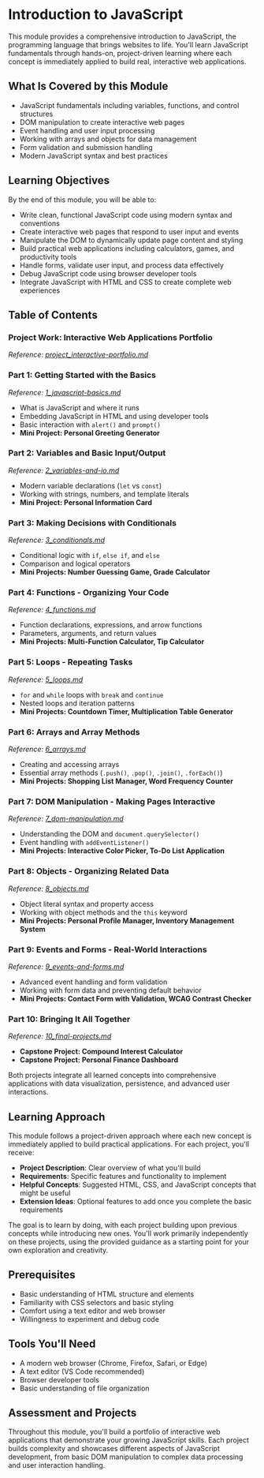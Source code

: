 # Introduction to JavaScript

This module provides a comprehensive introduction to JavaScript, the programming language that brings websites to life. You'll learn JavaScript fundamentals through hands-on, project-driven learning where each concept is immediately applied to build real, interactive web applications.

## What Is Covered by this Module

- JavaScript fundamentals including variables, functions, and control structures
- DOM manipulation to create interactive web pages
- Event handling and user input processing
- Working with arrays and objects for data management
- Form validation and submission handling
- Modern JavaScript syntax and best practices

## Learning Objectives

By the end of this module, you will be able to:

- Write clean, functional JavaScript code using modern syntax and conventions
- Create interactive web pages that respond to user input and events
- Manipulate the DOM to dynamically update page content and styling
- Build practical web applications including calculators, games, and productivity tools
- Handle forms, validate user input, and process data effectively
- Debug JavaScript code using browser developer tools
- Integrate JavaScript with HTML and CSS to create complete web experiences

## Table of Contents

### Project Work: Interactive Web Applications Portfolio
*Reference: [project_interactive-portfolio.md](project_interactive-portfolio.md)*

### Part 1: Getting Started with the Basics
*Reference: [1_javascript-basics.md](1_javascript-basics.md)*

- What is JavaScript and where it runs
- Embedding JavaScript in HTML and using developer tools
- Basic interaction with `alert()` and `prompt()`
- **Mini Project: Personal Greeting Generator**

### Part 2: Variables and Basic Input/Output
*Reference: [2_variables-and-io.md](2_variables-and-io.md)*

- Modern variable declarations (`let` vs `const`)
- Working with strings, numbers, and template literals
- **Mini Project: Personal Information Card**

### Part 3: Making Decisions with Conditionals
*Reference: [3_conditionals.md](3_conditionals.md)*

- Conditional logic with `if`, `else if`, and `else`
- Comparison and logical operators
- **Mini Projects: Number Guessing Game, Grade Calculator**

### Part 4: Functions - Organizing Your Code
*Reference: [4_functions.md](4_functions.md)*

- Function declarations, expressions, and arrow functions
- Parameters, arguments, and return values
- **Mini Projects: Multi-Function Calculator, Tip Calculator**

### Part 5: Loops - Repeating Tasks
*Reference: [5_loops.md](5_loops.md)*

- `for` and `while` loops with `break` and `continue`
- Nested loops and iteration patterns
- **Mini Projects: Countdown Timer, Multiplication Table Generator**

### Part 6: Arrays and Array Methods
*Reference: [6_arrays.md](6_arrays.md)*

- Creating and accessing arrays
- Essential array methods (`.push()`, `.pop()`, `.join()`, `.forEach()`)
- **Mini Projects: Shopping List Manager, Word Frequency Counter**

### Part 7: DOM Manipulation - Making Pages Interactive
*Reference: [7_dom-manipulation.md](7_dom-manipulation.md)*

- Understanding the DOM and `document.querySelector()`
- Event handling with `addEventListener()`
- **Mini Projects: Interactive Color Picker, To-Do List Application**

### Part 8: Objects - Organizing Related Data
*Reference: [8_objects.md](8_objects.md)*

- Object literal syntax and property access
- Working with object methods and the `this` keyword
- **Mini Projects: Personal Profile Manager, Inventory Management System**

### Part 9: Events and Forms - Real-World Interactions
*Reference: [9_events-and-forms.md](9_events-and-forms.md)*

- Advanced event handling and form validation
- Working with form data and preventing default behavior
- **Mini Projects: Contact Form with Validation, WCAG Contrast Checker**

### Part 10: Bringing It All Together
*Reference: [10_final-projects.md](10_final-projects.md)*

- **Capstone Project: Compound Interest Calculator**
- **Capstone Project: Personal Finance Dashboard**

Both projects integrate all learned concepts into comprehensive applications with data visualization, persistence, and advanced user interactions.

## Learning Approach

This module follows a project-driven approach where each new concept is immediately applied to build practical applications. For each project, you'll receive:

- **Project Description**: Clear overview of what you'll build
- **Requirements**: Specific features and functionality to implement
- **Helpful Concepts**: Suggested HTML, CSS, and JavaScript concepts that might be useful
- **Extension Ideas**: Optional features to add once you complete the basic requirements

The goal is to learn by doing, with each project building upon previous concepts while introducing new ones. You'll work primarily independently on these projects, using the provided guidance as a starting point for your own exploration and creativity.

## Prerequisites

- Basic understanding of HTML structure and elements
- Familiarity with CSS selectors and basic styling
- Comfort using a text editor and web browser
- Willingness to experiment and debug code

## Tools You'll Need

- A modern web browser (Chrome, Firefox, Safari, or Edge)
- A text editor (VS Code recommended)
- Browser developer tools
- Basic understanding of file organization

## Assessment and Projects

Throughout this module, you'll build a portfolio of interactive web applications that demonstrate your growing JavaScript skills. Each project builds complexity and showcases different aspects of JavaScript development, from basic DOM manipulation to complex data processing and user interaction handling.